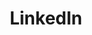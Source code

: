 ---
title: "LinkedIn"
href: "https://www.linkedin.com/in/ayush-sharma-442719194/"
icon: "social-linkedin.svg"
sort_order: 3
---